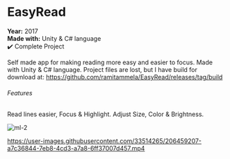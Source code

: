 # EasyRead
**Year:** 2017  
**Made with:** Unity & C# language  
✔️ Complete Project

Self made app for making reading more easy and easier to focus. Made with Unity & C# language.
Project files are lost, but I have build for download at: 
https://github.com/ramitammela/EasyRead/releases/tag/build

###### Features
Read lines easier, Focus & Highlight. Adjust Size, Color & Brightness.  

![ml-2](https://user-images.githubusercontent.com/33514265/206443814-2ecfcdf4-f0d6-494c-a59f-003fd7284dc6.png)

https://user-images.githubusercontent.com/33514265/206459207-a7c36844-7eb8-4cd3-a7a8-6ff37007d457.mp4

